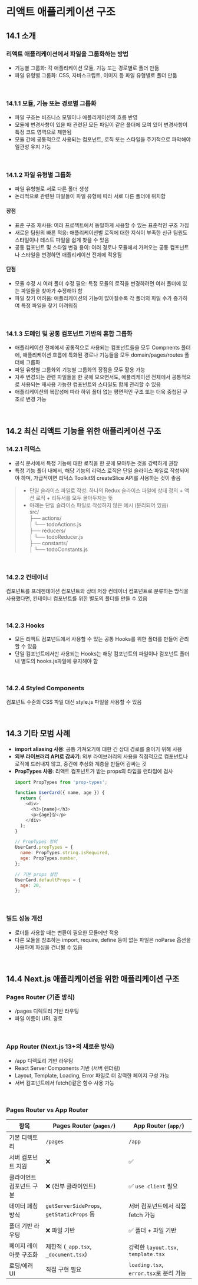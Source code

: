 # 리액트 애플리케이션 구조

## 14.1 소개
### 리액트 애플리케이션에서 파일을 그룹화하는 방법
- 기능별 그룹화: 각 애플리케이션 모듈, 기능 또는 경로별로 폴더 만듦
- 파일 유형별 그룹화: CSS, 자바스크립트, 이미지 등 파일 유형별로 폴더 만듦

<br />

### 14.1.1 모듈, 기능 또는 경로별 그룹화
- 파일 구조는 비즈니스 모델이나 애플리케이션의 흐름 반영
- 모듈에 변경사항이 있을 때 관련된 모든 파일이 같은 폴더에 모여 있어 변경사항이 특정 코드 영역으로 제한됨
- 모듈 간에 공통적으로 사용되는 컴포넌트, 로직 또는 스타일을 주기적으로 파악해야 일관성 유지 가능

<br />

### 14.1.2 파일 유형별 그룹화
- 파일 유형별로 서로 다른 폴더 생성
- 논리적으로 관련된 파일들이 파일 유형에 따라 서로 다른 폴더에 위치함

#### 장점
- 표준 구조 재사용: 여러 프로젝트에서 동일하게 사용할 수 있는 표준적인 구조 가짐
- 새로운 팀원의 빠른 적응: 애플리케이션별 로직에 대한 지식이 부족한 신규 팀원도 스타일이나 테스트 파일을 쉽게 찾을 수 있음
- 공통 컴포넌트 및 스타일 변경 용이: 여러 경로나 모듈에서 가져오는 공통 컴포넌트나 스타일을 변경하면 애플리케이션 전체에 적용됨

#### 단점
- 모듈 수정 시 여러 폴더 수정 필요: 특정 모듈의 로직을 변경하려면 여러 폴더에 있는 파일들을 찾아가 수정해야 함
- 파일 찾기 어려움: 애플리케이션의 기능이 많아질수록 각 폴더의 파일 수가 증가하여 특정 파일을 찾기 어려워짐

<br />

### 14.1.3 도메인 및 공통 컴포넌트 기반의 혼합 그룹화
- 애플리케이션 전체에서 공통적으로 사용되는 컴포넌트들을 모두 Compnents 폴더에, 애플리케이션 흐름에 특화된 경로나 기능들을 모두 domain/pages/routes 폴더에 그룹화
- 파일 유형별 그룹화외 기능별 그룹화의 장점을 모두 활용 가능
- 자주 변경되는 관련 파일들을 한 곳에 모으면서도, 애플리케이션 전체에서 공통적으로 사용되는 재사용 가능한 컴포넌트와 스타일도 함께 관리할 수 있음
- 애플리케이션의 복잡성에 따라 하위 폴더 없는 평면적인 구조 또는 더욱 중첩된 구조로 변경 가능

<br />

## 14.2 최신 리액트 기능을 위한 애플리케이션 구조
### 14.2.1 리덕스
- 공식 문서에서 특정 기능에 대한 로직을 한 곳에 모아두는 것을 강력하게 권장
- 특정 기능 폴더 내에서, 해당 기능의 리덕스 로직은 단일 슬라이스 파일로 작성되어야 하며, 가급적이면 리덕스 Toolkit의 createSlice API를 사용하는 것이 좋음
> - 단일 슬라이스 파일로 작성: 하나의 Redux 슬라이스 파일에 상태 정의 + 액션 로직 + 리듀서를 모두 몰아두자는 뜻  
> - 아래는 단일 슬라이스 파일로 작성하지 않은 예시 (분리되어 있음)  
> src/  
>├── actions/  
>│   └── todoActions.js  
>├── reducers/  
>│   └── todoReducer.js  
>├── constants/  
>│   └── todoConstants.js  

<br />

### 14.2.2 컨테이너
컴포넌트를 프레젠테이션 컴포넌트와 상태 저장 컨테이너 컴포넌트로 분류하는 방식을 사용했다면, 컨테이너 컴포넌트를 위한 별도의 폴더를 만들 수 있음

<br />

### 14.2.3 Hooks
- 모든 리액트 컴포넌트에서 사용할 수 있는 공통 Hooks를 위한 폴더를 만들어 관리할 수 있음
- 단일 컴포넌트에서만 사용되는 Hooks는 해당 컴포넌트의 파일이나 컴포넌트 폴더 내 별도의 hooks.js파일에 유지해야 함

<br />

### 14.2.4 Styled Components
컴포넌트 수준의 CSS 파일 대신 style.js 파일을 사용할 수 있음

<br />

## 14.3 기타 모범 사례
- **import aliasing 사용**: 공통 가져오기에 대한 긴 상대 경로를 줄이기 위해 사용
- **외부 라이브러리 API로 감싸기**: 외부 라이브러리의 사용을 직접적으로 컴포넌트나 로직에 드러내지 않고, 중간에 추상화 계층을 만들어 감싸는 것
- **PropTypes 사용**: 리액트 컴포넌트가 받는 props의 타입을 런타임에 검사
  ```js
  import PropTypes from 'prop-types';

  function UserCard({ name, age }) {
    return (
      <div>
        <h3>{name}</h3>
        <p>{age}살</p>
      </div>
    );
  }

  // PropTypes 정의
  UserCard.propTypes = {
    name: PropTypes.string.isRequired,
    age: PropTypes.number,
  };

  // 기본 props 설정
  UserCard.defaultProps = {
    age: 20,
  };
  ```

<br />

### 빌드 성능 개선
- 로더를 사용할 때는 변환이 필요한 모듈에만 적용
- 다른 모듈을 참조하는 import, require, define 등이 없는 파일은 noParse 옵션을 사용하여 파싱을 건너뛸 수 있음

<br />

## 14.4 Next.js 애플리케이션을 위한 애플리케이션 구조
### Pages Router (기존 방식)
- /pages 디렉토리 기반 라우팅
- 파일 이름이 URL 경로

<br />

### App Router (Next.js 13+의 새로운 방식)
- /app 디렉토리 기반 라우팅
- React Server Components 기반 (서버 렌더링)
- Layout, Template, Loading, Error 파일로 더 강력한 페이지 구성 가능
- 서버 컴포넌트에서 fetch()같은 함수 사용 가능

<br />

### Pages Router vs App Router

| 항목            | Pages Router (`pages/`)                  | App Router (`app/`)               |
| ------------- | ---------------------------------------- | --------------------------------- |
| 기본 디렉토리       | `/pages`                                 | `/app`                            |
| 서버 컴포넌트 지원    | ❌                                        | ✅                                 |
| 클라이언트 컴포넌트 구분 | ❌ (전부 클라이언트)                             | ✅ `use client` 필요                 |
| 데이터 페칭 방식     | `getServerSideProps`, `getStaticProps` 등 | 서버 컴포넌트에서 직접 fetch 가능             |
| 폴더 기반 라우팅     | ❌ 파일 기반                                  | ✅ 폴더 + 파일 기반                      |
| 페이지 레이아웃 구조화  | 제한적 (`_app.tsx`, `_document.tsx`)        | 강력한 `layout.tsx`, `template.tsx`  |
| 로딩/에러 UI      | 직접 구현 필요                                 | `loading.tsx`, `error.tsx`로 분리 가능 |

